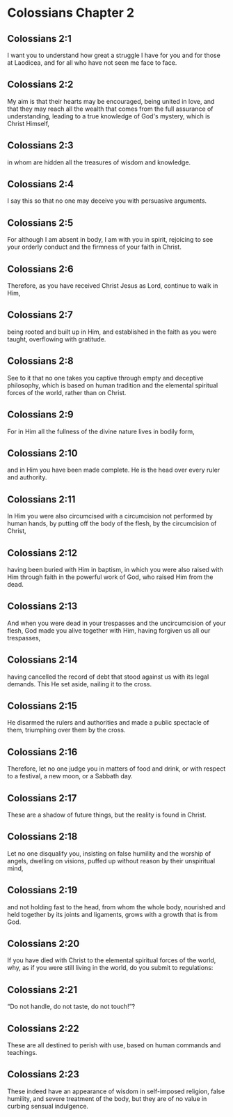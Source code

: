 # Colossians Chapter 2

## Colossians 2:1
I want you to understand how great a struggle I have for you and for those at Laodicea, and for all who have not seen me face to face.

## Colossians 2:2
My aim is that their hearts may be encouraged, being united in love, and that they may reach all the wealth that comes from the full assurance of understanding, leading to a true knowledge of God's mystery, which is Christ Himself,

## Colossians 2:3
in whom are hidden all the treasures of wisdom and knowledge.

## Colossians 2:4
I say this so that no one may deceive you with persuasive arguments.

## Colossians 2:5
For although I am absent in body, I am with you in spirit, rejoicing to see your orderly conduct and the firmness of your faith in Christ.

## Colossians 2:6
Therefore, as you have received Christ Jesus as Lord, continue to walk in Him,

## Colossians 2:7
being rooted and built up in Him, and established in the faith as you were taught, overflowing with gratitude.

## Colossians 2:8
See to it that no one takes you captive through empty and deceptive philosophy, which is based on human tradition and the elemental spiritual forces of the world, rather than on Christ.

## Colossians 2:9
For in Him all the fullness of the divine nature lives in bodily form,

## Colossians 2:10
and in Him you have been made complete. He is the head over every ruler and authority.

## Colossians 2:11
In Him you were also circumcised with a circumcision not performed by human hands, by putting off the body of the flesh, by the circumcision of Christ,

## Colossians 2:12
having been buried with Him in baptism, in which you were also raised with Him through faith in the powerful work of God, who raised Him from the dead.

## Colossians 2:13
And when you were dead in your trespasses and the uncircumcision of your flesh, God made you alive together with Him, having forgiven us all our trespasses,

## Colossians 2:14
having cancelled the record of debt that stood against us with its legal demands. This He set aside, nailing it to the cross.

## Colossians 2:15
He disarmed the rulers and authorities and made a public spectacle of them, triumphing over them by the cross.

## Colossians 2:16
Therefore, let no one judge you in matters of food and drink, or with respect to a festival, a new moon, or a Sabbath day.

## Colossians 2:17
These are a shadow of future things, but the reality is found in Christ.

## Colossians 2:18
Let no one disqualify you, insisting on false humility and the worship of angels, dwelling on visions, puffed up without reason by their unspiritual mind,

## Colossians 2:19
and not holding fast to the head, from whom the whole body, nourished and held together by its joints and ligaments, grows with a growth that is from God.

## Colossians 2:20
If you have died with Christ to the elemental spiritual forces of the world, why, as if you were still living in the world, do you submit to regulations:

## Colossians 2:21
“Do not handle, do not taste, do not touch!”?

## Colossians 2:22
These are all destined to perish with use, based on human commands and teachings.

## Colossians 2:23
These indeed have an appearance of wisdom in self-imposed religion, false humility, and severe treatment of the body, but they are of no value in curbing sensual indulgence.
